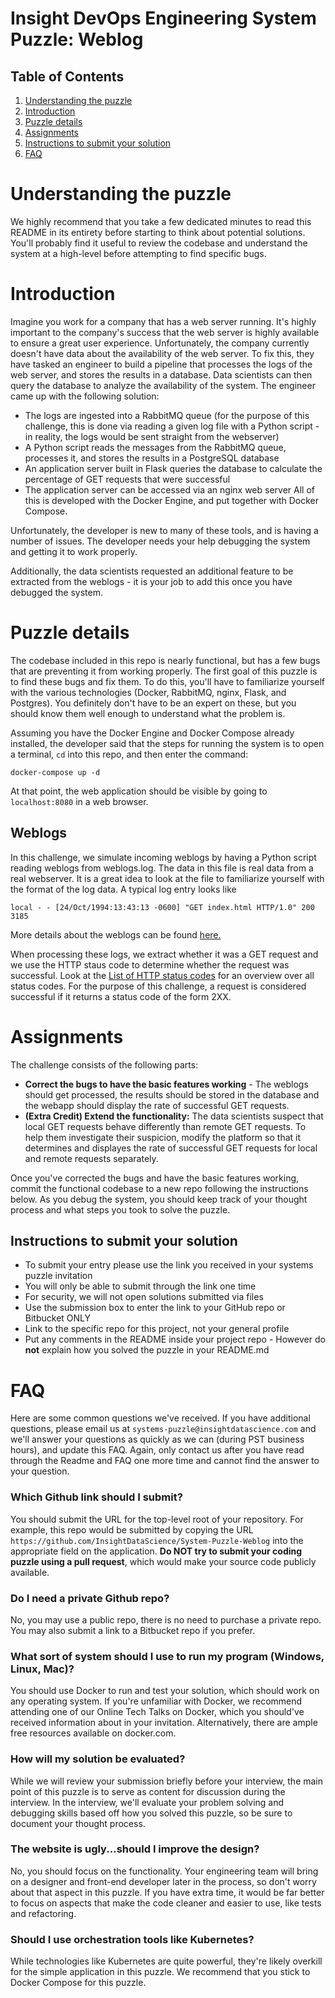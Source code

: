 # Insight DevOps Engineering System Puzzle: Weblog

## Table of Contents
1. [Understanding the puzzle](README.md#understanding-the-puzzle)
2. [Introduction](README.md#introduction)
3. [Puzzle details](README.md#puzzle-details)
4. [Assignments](README.md#assignments)
5. [Instructions to submit your solution](README.md#instructions-to-submit-your-solution)
6. [FAQ](README.md#faq)

# Understanding the puzzle

We highly recommend that you take a few dedicated minutes to read this README in its entirety before starting to think about potential solutions. You'll probably find it useful to review the codebase and understand the system at a high-level before attempting to find specific bugs.

# Introduction

Imagine you work for a company that has a web server running. It's highly important to the company's success that the web server is highly available to ensure a great user experience. Unfortunately, the company currently doesn't have data about the availability of the web server. To fix this, they have tasked an engineer to build a pipeline that processes the logs of the web server, and stores the results in a database. Data scientists can then query the database to analyze the availability of the system. The engineer came up with the following solution:
- The logs are ingested into a RabbitMQ queue (for the purpose of this challenge, this is done via reading a given log file with a Python script - in reality, the logs would be sent straight from the webserver)
- A Python script reads the messages from the RabbitMQ queue, processes it, and stores the results in a PostgreSQL database
- An application server built in Flask queries the database to calculate the percentage of GET requests that were successful
- The application server can be accessed via an nginx web server
All of this is developed with the Docker Engine, and put together with Docker Compose.


Unfortunately, the developer is new to many of these tools, and is having a number of issues. The developer needs your help debugging the system and getting it to work properly.

Additionally, the data scientists requested an additional feature to be extracted from the weblogs - it is your job to add this once you have debugged the system.

# Puzzle details

The codebase included in this repo is nearly functional, but has a few bugs that are preventing it from working properly. The first goal of this puzzle is to find these bugs and fix them. To do this, you'll have to familiarize yourself with the various technologies (Docker, RabbitMQ, nginx, Flask, and Postgres). You definitely don't have to be an expert on these, but you should know them well enough to understand what the problem is.

Assuming you have the Docker Engine and Docker Compose already installed, the developer said that the steps for running the system is to open a terminal, `cd` into this repo, and then enter the command:

    docker-compose up -d

At that point, the web application should be visible by going to `localhost:8080` in a web browser. 

## Weblogs

In this challenge, we simulate incoming weblogs by having a Python script reading weblogs from  weblogs.log. The data in this file is real data from a real webserver. It is a great idea to look at the file to familiarize yourself with the format of the log data.
A typical log entry looks like

    local - - [24/Oct/1994:13:43:13 -0600] "GET index.html HTTP/1.0" 200 3185

More details about the weblogs can be found [here.](http://ita.ee.lbl.gov/html/contrib/Calgary-HTTP.html)

When processing these logs, we extract whether it was a GET request and we use the HTTP staus code to determine whether the request was successful. Look at the [List of HTTP status codes](https://en.wikipedia.org/wiki/List_of_HTTP_status_codes) for an overview over all status codes.
For the purpose of this challenge, a request is considered successful if it returns a status code of the form 2XX.
# Assignments

The challenge consists of the following parts:

- **Correct the bugs to have the basic features working** - The weblogs should get processed, the results should be stored in the database and the webapp should display the rate of successful GET requests.
- **(Extra Credit) Extend the functionality:** The data scientists suspect that local GET requests behave differently than remote GET requests. To help them investigate their suspicion, modify the platform so that it determines and displayes the rate of successful GET requests for local and remote requests separately.


Once you've corrected the bugs and have the basic features working, commit the functional codebase to a new repo following the instructions below. As you debug the system, you should keep track of your thought process and what steps you took to solve the puzzle.

## Instructions to submit your solution
* To submit your entry please use the link you received in your systems puzzle invitation
* You will only be able to submit through the link one time
* For security, we will not open solutions submitted via files
* Use the submission box to enter the link to your GitHub repo or Bitbucket ONLY
* Link to the specific repo for this project, not your general profile
* Put any comments in the README inside your project repo - However do **not** explain how you solved the puzzle in your README.md

# FAQ

Here are some common questions we've received. If you have additional questions, please email us at `systems-puzzle@insightdatascience.com` and we'll answer your questions as quickly as we can (during PST business hours), and update this FAQ. Again, only contact us after you have read through the Readme and FAQ one more time and cannot find the answer to your question.

### Which Github link should I submit?
You should submit the URL for the top-level root of your repository. For example, this repo would be submitted by copying the URL `https://github.com/InsightDataScience/System-Puzzle-Weblog` into the appropriate field on the application. **Do NOT try to submit your coding puzzle using a pull request**, which would make your source code publicly available.

### Do I need a private Github repo?
No, you may use a public repo, there is no need to purchase a private repo. You may also submit a link to a Bitbucket repo if you prefer.

### What sort of system should I use to run my program (Windows, Linux, Mac)?
You should use Docker to run and test your solution, which should work on any operating system. If you're unfamiliar with Docker, we recommend attending one of our Online Tech Talks on Docker, which you should've received information about in your invitation. Alternatively, there are ample free resources available on docker.com.

### How will my solution be evaluated?
While we will review your submission briefly before your interview, the main point of this puzzle is to serve as content for discussion during the interview. In the interview, we'll evaluate your problem solving and debugging skills based off how you solved this puzzle, so be sure to document your thought process.

### The website is ugly...should I improve the design?  
No, you should focus on the functionality. Your engineering team will bring on a designer and front-end developer later in the process, so don't worry about that aspect in this puzzle. If you have extra time, it would be far better to focus on aspects that make the code cleaner and easier to use, like tests and refactoring.

### Should I use orchestration tools like Kubernetes?
While technologies like Kubernetes are quite powerful, they're likely overkill for the simple application in this puzzle. We recommend that you stick to Docker Compose for this puzzle.
